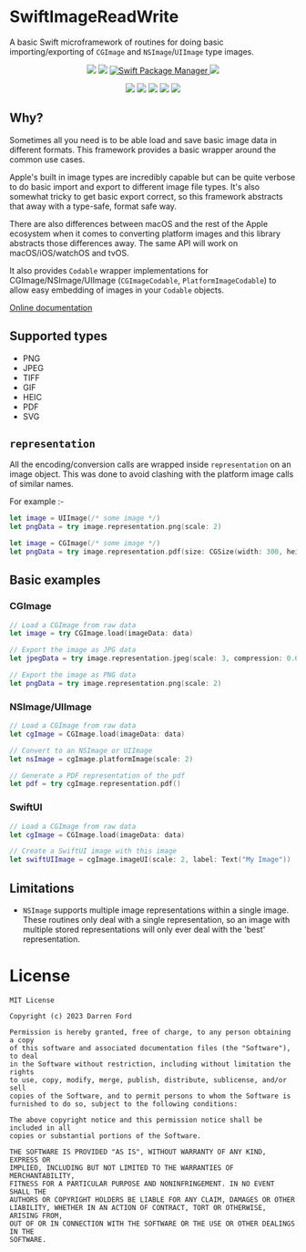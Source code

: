 # SwiftImageReadWrite

A basic Swift microframework of routines for doing basic importing/exporting of `CGImage` and `NSImage`/`UIImage` type images.

<p align="center">
    <img src="https://img.shields.io/github/v/tag/dagronf/SwiftImageReadWrite" />
    <img src="https://img.shields.io/badge/License-MIT-lightgrey" />
    <a href="https://swift.org/package-manager">
        <img src="https://img.shields.io/badge/spm-compatible-brightgreen.svg?style=flat" alt="Swift Package Manager" />
    <img src="https://img.shields.io/badge/pod-compatible-red" />
    </a>
</p>
<p align="center">
    <img src="https://img.shields.io/badge/macOS-10.11+-red" />
    <img src="https://img.shields.io/badge/iOS-13+-blue" />
    <img src="https://img.shields.io/badge/tvOS-13+-orange" />
    <img src="https://img.shields.io/badge/watchOS-6+-brightgreen" />
    <img src="https://img.shields.io/badge/macCatalyst-1.0+-purple" />
</p>

## Why?

Sometimes all you need is to be able load and save basic image data in different formats. 
This framework provides a basic wrapper around the common use cases.

Apple's built in image types are incredibly capable but can be quite verbose to do basic import and export to 
different image file types. It's also somewhat tricky to get basic export correct, so this framework abstracts that
away with a type-safe, format safe way.

There are also differences between macOS and the rest of the Apple ecosystem when it comes to converting platform
images and this library abstracts those differences away. The same API will work on macOS/iOS/watchOS and tvOS.

It also provides `Codable` wrapper implementations for CGImage/NSImage/UIImage 
(`CGImageCodable`, `PlatformImageCodable`) to allow easy embedding of images in your `Codable` objects.

[Online documentation](https://swiftpackageindex.com/dagronf/SwiftImageReadWrite/main/documentation/swiftimagereadwrite)

## Supported types

* PNG
* JPEG
* TIFF
* GIF
* HEIC
* PDF
* SVG 

## `representation`

All the encoding/conversion calls are wrapped inside `representation` on an image object. This was done to 
avoid clashing with the platform image calls of similar names.

For example :-

```swift
let image = UIImage(/* some image */)
let pngData = try image.representation.png(scale: 2)
```

```swift
let image = CGImage(/* some image */)
let pngData = try image.representation.pdf(size: CGSize(width: 300, height: 300))
```

## Basic examples

### CGImage

```swift
// Load a CGImage from raw data
let image = try CGImage.load(imageData: data)

// Export the image as JPG data
let jpegData = try image.representation.jpeg(scale: 3, compression: 0.65, excludeGPSData: true))

// Export the image as PNG data
let pngData = try image.representation.png(scale: 2)
```

### NSImage/UIImage

```swift
// Load a CGImage from raw data
let cgImage = CGImage.load(imageData: data)

// Convert to an NSImage or UIImage
let nsImage = cgImage.platformImage(scale: 2)

// Generate a PDF representation of the pdf
let pdf = try cgImage.representation.pdf()
```

### SwiftUI

```swift
// Load a CGImage from raw data
let cgImage = CGImage.load(imageData: data)

// Create a SwiftUI image with this image
let swiftUIImage = cgImage.imageUI(scale: 2, label: Text("My Image"))
```

## Limitations

* `NSImage` supports multiple image representations within a single image. These routines only deal with a single
representation, so an image with multiple stored representations will only ever deal with the 'best' representation.

# License

```
MIT License

Copyright (c) 2023 Darren Ford

Permission is hereby granted, free of charge, to any person obtaining a copy
of this software and associated documentation files (the "Software"), to deal
in the Software without restriction, including without limitation the rights
to use, copy, modify, merge, publish, distribute, sublicense, and/or sell
copies of the Software, and to permit persons to whom the Software is
furnished to do so, subject to the following conditions:

The above copyright notice and this permission notice shall be included in all
copies or substantial portions of the Software.

THE SOFTWARE IS PROVIDED "AS IS", WITHOUT WARRANTY OF ANY KIND, EXPRESS OR
IMPLIED, INCLUDING BUT NOT LIMITED TO THE WARRANTIES OF MERCHANTABILITY,
FITNESS FOR A PARTICULAR PURPOSE AND NONINFRINGEMENT. IN NO EVENT SHALL THE
AUTHORS OR COPYRIGHT HOLDERS BE LIABLE FOR ANY CLAIM, DAMAGES OR OTHER
LIABILITY, WHETHER IN AN ACTION OF CONTRACT, TORT OR OTHERWISE, ARISING FROM,
OUT OF OR IN CONNECTION WITH THE SOFTWARE OR THE USE OR OTHER DEALINGS IN THE
SOFTWARE.
```
